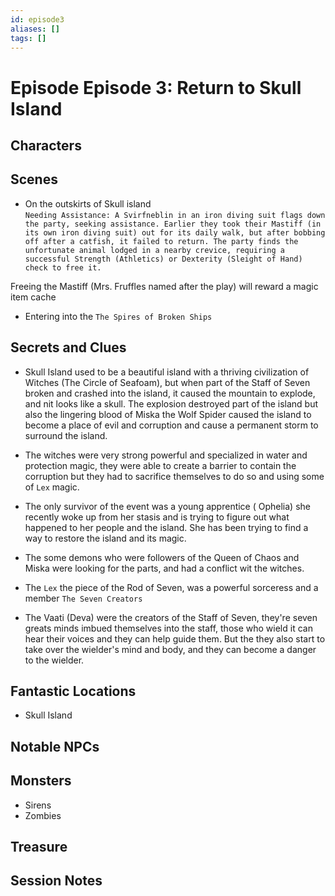 ```yaml
---
id: episode3
aliases: []
tags: []
---
```



# Episode Episode 3: Return to Skull Island

## Characters

## Scenes

- On the outskirts of Skull island  
`Needing Assistance: A Svirfneblin in an iron diving suit flags down the party, seeking
assistance. Earlier they took their Mastiff (in its own iron diving suit) out for its daily walk,
but after bobbing off after a catfish, it failed to return. The party finds the unfortunate animal
lodged in a nearby crevice, requiring a successful Strength (Athletics) or Dexterity (Sleight
of Hand) check to free it.`

Freeing the Mastiff (Mrs. Fruffles named after the play) will reward a magic item cache

- Entering into the `The Spires of Broken Ships`


## Secrets and Clues

- Skull Island used to be a beautiful island with a thriving civilization of Witches (The Circle of Seafoam), but when part of the Staff of Seven broken and crashed into the island, it caused the mountain to explode, and nit looks like a skull. The explosion destroyed part of the island but also the lingering blood of Miska the Wolf Spider caused the island to become a place of evil and corruption and cause a permanent storm to surround the island.
 
- The witches were very strong powerful and specialized in water and protection magic, they were able to create a barrier to contain the corruption but they had to sacrifice themselves to do so and using some of `Lex` magic.

- The only survivor of the event was a young apprentice ( Ophelia) she recently woke up from her stasis and is trying to figure out what happened to her people and the island. She has been trying to find a way to restore the island and its magic.

- The some demons who were followers of the Queen of Chaos and Miska were looking for the parts, and had a conflict wit the witches.

- The `Lex` the piece of the Rod of Seven, was a powerful sorceress and a member `The Seven Creators` 

- The Vaati (Deva) were the creators of the Staff of Seven, they're seven greats minds imbued themselves into the staff, those who wield it can hear their voices and they can help guide them. But the they also start to take over the wielder's mind and body, and they can become a danger to the wielder.


## Fantastic Locations
-  Skull Island

## Notable NPCs

## Monsters
- Sirens
- Zombies

## Treasure


## Session Notes

